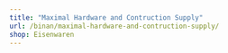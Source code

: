 ```yaml
---
title: "Maximal Hardware and Contruction Supply"
url: /binan/maximal-hardware-and-contruction-supply/
shop: Eisenwaren
---
```

